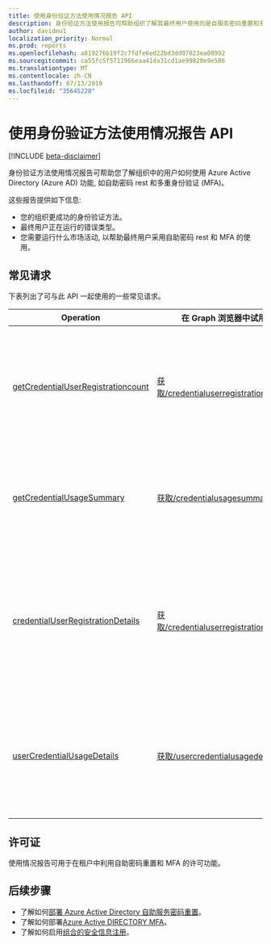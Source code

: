 ```yaml
---
title: 使用身份验证方法使用情况报告 API
description: 身份验证方法使用报告可帮助组织了解其最终用户使用的是自服务密码重置和多重身份验证 (MFA) 等 Azure Active Directory 功能的方式。
author: davidmu1
localization_priority: Normal
ms.prod: reports
ms.openlocfilehash: a819276b19f2c7fdfe6ed22bd3dd07023ea08992
ms.sourcegitcommit: ca55fc5f5711966eaa41da31cd1ae99820e9e586
ms.translationtype: MT
ms.contentlocale: zh-CN
ms.lasthandoff: 07/13/2019
ms.locfileid: "35645228"
---
```

# <a name="working-with-the-authentication-methods-usage-report-api"></a>使用身份验证方法使用情况报告 API

[!INCLUDE [beta-disclaimer](../../includes/beta-disclaimer.md)]

身份验证方法使用情况报告可帮助您了解组织中的用户如何使用 Azure Active Directory (Azure AD) 功能, 如自助密码 rest 和多重身份验证 (MFA)。

这些报告提供如下信息:

- 您的组织更成功的身份验证方法。 
- 最终用户正在运行的错误类型。
- 您需要运行什么市场活动, 以帮助最终用户采用自助密码 rest 和 MFA 的使用。

## <a name="common-requests"></a>常见请求

下表列出了可与此 API 一起使用的一些常见请求。

| Operation | 在 Graph 浏览器中试用 | 说明 |
| --------- | --- | ----------- |
| [getCredentialUserRegistrationcount](/graph/api/resources/credentialuserregistrationcount?view=graph-rest-beta) | [获取/credentialuserregistrationcount](https://developer.microsoft.com/graph/graph-explorer?request=reports/getCredentialUserRegistrationcount()&version=beta) | 获取注册了自助密码重置和 MFA 的用户数。 |
| [getCredentialUsageSummary](/graph/api/resources/credentialusagesummary?view=graph-rest-beta) | [获取/credentialusagesummary](https://developer.microsoft.com/graph/graph-explorer?request=reports/getCredentialUsageSummary&version=beta) | 获取使用自助密码重置的用户数量。 |
| [credentialUserRegistrationDetails](/graph/api/resources/credentialuserregistrationdetails?view=graph-rest-beta) | [获取/credentialuserregistrationdetails](https://developer.microsoft.com/graph/graph-explorer?request=reports/credentialUserRegistrationDetails&version=beta) | 获取自服务密码重置和 MFA 注册活动的用户详细信息。 |
| [userCredentialUsageDetails](/graph/api/resources/usercredentialusagedetails?view=graph-rest-beta) | [获取/usercredentialusagedetails](https://developer.microsoft.com/graph/graph-explorer?request=reports/userCredentialUsageDetails&version=beta) | 获取所有自助密码重置活动的用户详细信息。 |

## <a name="licenses"></a>许可证

使用情况报告可用于在租户中利用自助密码重置和 MFA 的许可功能。

## <a name="next-steps"></a>后续步骤

- 了解如何[部署 Azure Active Directory 自助服务密码重置](https://docs.microsoft.com/azure/active-directory/authentication/howto-sspr-deployment)。
- 了解如何部署[Azure Active DIRECTORY MFA](https://docs.microsoft.com/azure/active-directory/authentication/howto-mfa-getstarted)。
- 了解如何启用[组合的安全信息注册](https://docs.microsoft.com/azure/active-directory/authentication/howto-registration-mfa-sspr-combined)。



